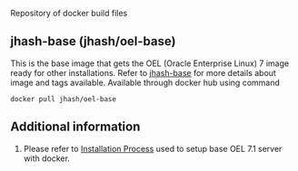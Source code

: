Repository of docker build files

## jhash-base (jhash/oel-base)

This is the base image that gets the OEL (Oracle Enterprise Linux) 7 image ready for other installations. Refer to [jhash-base](https://github.com/shekhar-jha/docker/tree/master/jhash-base) for more details about image and tags available. Available through docker hub using command
```
docker pull jhash/oel-base
```

## Additional information

1. Please refer to [Installation Process](https://github.com/shekhar-jha/scripts/blob/master/OEL_Installation.md) used to setup base OEL 7.1 server with docker.
